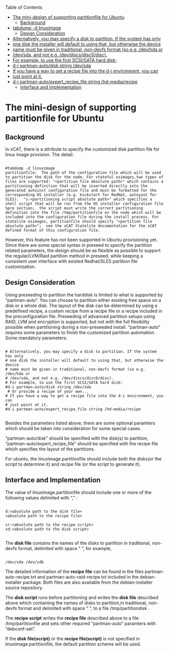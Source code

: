 <!-- START doctoc generated TOC please keep comment here to allow auto update -->
<!-- DON'T EDIT THIS SECTION, INSTEAD RE-RUN doctoc TO UPDATE -->
Table of Contents

- [The mini-design of supporting partitionfile for Ubuntu](#the-mini-design-of-supporting-partitionfile-for-ubuntu)
  - [Background](#background)
- [tabdump -d linuximage](#tabdump--d-linuximage)
  - [Design Consideration](#design-consideration)
- [Alternatively, you may specify a disk to partition. If the system has only](#alternatively-you-may-specify-a-disk-to-partition-if-the-system-has-only)
- [one disk the installer will default to using that, but otherwise the device](#one-disk-the-installer-will-default-to-using-that-but-otherwise-the-device)
- [name must be given in traditional, non-devfs format (so e.g. /dev/hda or](#name-must-be-given-in-traditional-non-devfs-format-so-eg-devhda-or)
- [/dev/sda, and not e.g. /dev/discs/disc0/disc).](#devsda-and-not-eg-devdiscsdisc0disc)
- [For example, to use the first SCSI/SATA hard disk:](#for-example-to-use-the-first-scsisata-hard-disk)
- [d-i partman-auto/disk string /dev/sda](#d-i-partman-autodisk-string-devsda)
- [If you have a way to get a recipe file into the d-i environment, you can](#if-you-have-a-way-to-get-a-recipe-file-into-the-d-i-environment-you-can)
- [just point at it.](#just-point-at-it)
- [d-i partman-auto/expert_recipe_file string /hd-media/recipe](#d-i-partman-autoexpert_recipe_file-string-hd-mediarecipe)
  - [Interface and Implementation](#interface-and-implementation)

<!-- END doctoc generated TOC please keep comment here to allow auto update -->

The mini-design of supporting partitionfile for Ubuntu
======================================================

 
Background
----------

In xCAT, there is a attribute to specify the customized disk partition file for linux image provision. 
The detail: 

~~~~

#tabdump -d linuximage
partitionfile:  The path of the configuration file which will be used to partition the disk for the node. For stateful osimages,two types of files are supported: "<partition file absolute path>" which contains a partitioning definition that will be inserted directly into the generated autoinst configuration file and must be formatted for the corresponding OS installer (e.g. kickstart for RedHat, autoyast for SLES).  "s:<partitioning script absolute path>" which specifies a shell script that will be run from the OS installer configuration file %pre section;  the script must write the correct partitioning definition into the file /tmp/partitionfile on the node which will be included into the configuration file during the install process. For statelite osimages, partitionfile should specify "<partition file absolute path>";  see the xCAT Statelite documentation for the xCAT defined format of this configuration file.

~~~~
 
However, this feature has not been supported in Ubuntu provisioning yet. Since there are some special syntax in preseed to specify the partition related parameters, the design should be as flexible as possible to support the regular/LVM/Raid partition method in preseed, while keeping a consistent user interface with existed  Redhat/SLES partition file customization.
 
Design Consideration
--------------------

Using preseeding to partition the harddisk is limited to what is supported by “partman-auto”. You can choose to partition either existing free space on a disk or a whole disk. The layout of the disk can be determined by using a predefined recipe, a custom recipe from a recipe file or a recipe included in the preconfiguration file.
Preseeding of advanced partition setups using RAID, LVM and encryption is supported, but not with the full flexibility possible when partitioning during a non-preseeded install.
“partman-auto” requires some parameters to finish the customized partition automation. Some mandatory parameters:

~~~~

# Alternatively, you may specify a disk to partition. If the system has only
# one disk the installer will default to using that, but otherwise the device
# name must be given in traditional, non-devfs format (so e.g. /dev/hda or
# /dev/sda, and not e.g. /dev/discs/disc0/disc).
# For example, to use the first SCSI/SATA hard disk:
#d-i partman-auto/disk string /dev/sda
 # Or provide a recipe of your own...
# If you have a way to get a recipe file into the d-i environment, you can
# just point at it.
#d-i partman-auto/expert_recipe_file string /hd-media/recipe
 
~~~~

Besides the parameters listed above, there are some optional paramters which should be taken into consideration for some special cases.
 
“partman-auto/disk” should be specified with the disk(s) to partition, “partman-auto/expert_recipe_file” should be specified with the recipe file which specifies the layout of the partitions.
 
For ubuntu, the linuximage.partitionfile should include both the disks(or the script to determine it) and recipe file (or the script to generate it).
 
Interface and Implementation
----------------------------

The value of linuximage.partitionfile should include one or more of the following values delimited with “,” :

~~~~

d:<absolute path to the disk file>
<absolute path to the recipe file>
 
sr:<absolute path to the recipe script>
sd:<absolute path to the disk script>
 
~~~~
 
The **disk file** contains the names of the disks to partition in traditional, non-devfs format, delimited with space “ ”, for example, 

~~~~

/dev/sda /dev/sdb 

~~~~
 
The detailed information of the **recipe file** can be found in the files partman-auto-recipe.txt and partman-auto-raid-recipe.txt included in the debian-installer package. Both files are also available from the debian-installer source repository. 
 
The **disk script** runs before partitioning and writes the **disk file** described above which containing the names of disks to partition,in traditional, non-devfs format and delimited with space “ ”, to a file /tmp/partitiondisk .
 
The **recipe script** writes the **recipe file** described above to a file /tmp/partitionfile and sets other required “partman-auto” paramters  with “debconf-set”.  
 
If the **disk file(script)** or the **recipe file(script)** is not specified in linuximage.partitionfile, the default partition scheme will be used. 
 